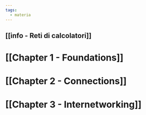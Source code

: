 ```yaml
---
tags:
  - materia
---
```

[[info - Reti di calcolatori]]
---

# [[Chapter 1 - Foundations]]
# [[Chapter 2 - Connections]]

# [[Chapter 3 - Internetworking]]